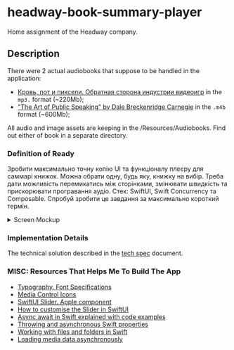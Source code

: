 # headway-book-summary-player

Home assignment of the Headway company.

## Description

There were 2 actual audiobooks that suppose to be handled in the application:

- [Кровь, пот и пиксели. Обратная сторона индустрии видеоигр](https://rutracker.org/forum/viewtopic.php?t=5737054) in the `mp3.` format (~220Mb);
- ["The Art of Public Speaking" by Dale Breckenridge Carnegie](https://www.audiobooksworld.org/the-art-of-public-speaking) in the `.m4b` format (~600Mb);

All audio and image assets are keeping in the /Resources/Audiobooks. Find out either of book in a separate directory.

### Definition of Ready

Зробити максимально точну копію UI та функціоналу плеєру для саммарі книжок. Можна обрати одну, будь яку, книжку на вибір. Треба дати можливість перемикатись між сторінками, змінювати швидкість та прискорювати програвання аудіо. Стек: SwiftUI, Swift Concurrency та Composable. Спробуй зробити це завдання за максимально короткий термін.

<details>
<summary>Screen Mockup</summary>

![Screen Design](Documentation/screen-mockup.jpeg)

</details>

### Implementation Details

The technical solution described in the [tech spec](Documentation/BookSummaryPlayerTechSpec.md) document.

### MISC: Resources That Helps Me To Build The App

- [Typography. Font Specifications](https://developer.apple.com/design/human-interface-guidelines/foundations/typography)
- [Media Control Icons](https://icons8.com/icon/set/media-controls/windows)
- [SwiftUI Slider. Apple component](https://developer.apple.com/documentation/swiftui/slider)
- [How to customise the Slider in SwiftUI](https://swdevnotes.com/swift/2021/how-to-customise-the-slider-in-swiftui/)
- [Async await in Swift explained with code examples](https://www.avanderlee.com/swift/async-await/)
- [Throwing and asynchronous Swift properties](https://www.swiftbysundell.com/articles/throwing-async-properties/)
- [Working with files and folders in Swift](https://www.swiftbysundell.com/articles/working-with-files-and-folders-in-swift/)
- [Loading media data asynchronously](https://developer.apple.com/documentation/avfoundation/media_assets/loading_media_data_asynchronously)

